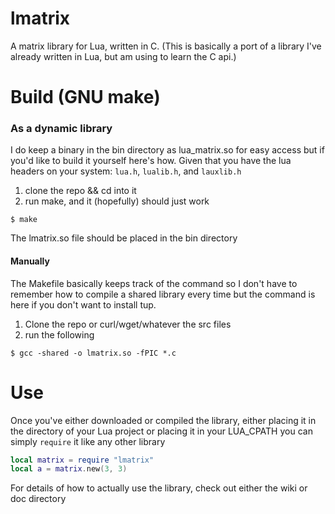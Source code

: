 # lmatrix 
A matrix library for Lua, written in C. (This is basically a port of a library I've already written in Lua, but am using to learn the C api.)


# Build (GNU make)

### As a dynamic library
I do keep a binary in the bin directory as lua\_matrix.so for easy access but if you'd like to build it yourself here's how.
Given that you have the lua headers on your system: `lua.h`, `lualib.h`, and `lauxlib.h`

1. clone the repo && cd into it
2. run make, and it (hopefully) should just work
```
$ make
```

The lmatrix.so file should be placed in the bin directory

#### Manually
The Makefile basically keeps track of the command so I don't have to remember how to compile a shared library every time but the command is here if you don't want to install tup.

1. Clone the repo or curl/wget/whatever the src files
2. run the following
```
$ gcc -shared -o lmatrix.so -fPIC *.c
```

# Use
Once you've either downloaded or compiled the library, either placing it in the directory of your Lua project or placing it in your LUA\_CPATH you can simply `require` it like any other library

```lua
local matrix = require "lmatrix"
local a = matrix.new(3, 3)
```

For details of how to actually use the library, check out either the wiki or doc directory

